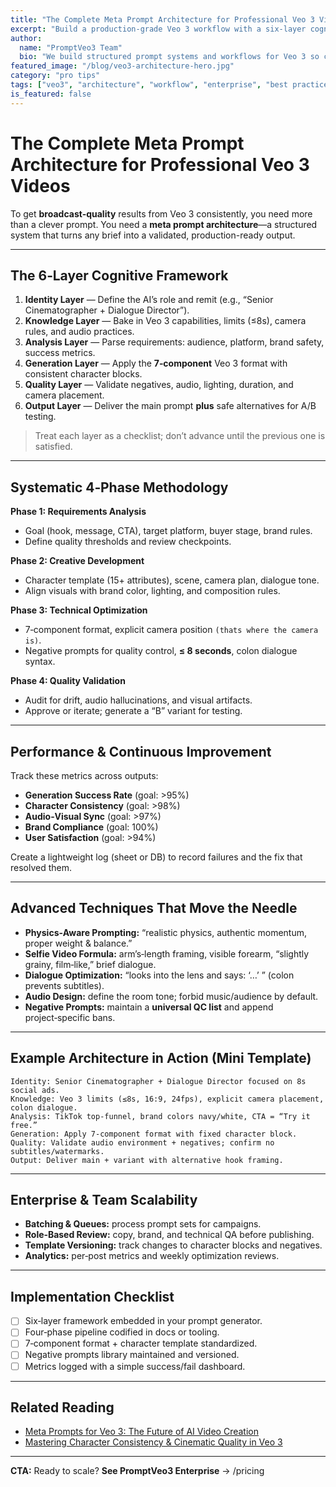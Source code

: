 ```yaml
---
title: "The Complete Meta Prompt Architecture for Professional Veo 3 Videos"
excerpt: "Build a production-grade Veo 3 workflow with a six-layer cognitive framework, a four-phase methodology, and enterprise-ready quality controls."
author:
  name: "PromptVeo3 Team"
  bio: "We build structured prompt systems and workflows for Veo 3 so creators ship faster with studio-quality results."
featured_image: "/blog/veo3-architecture-hero.jpg"
category: "pro tips"
tags: ["veo3", "architecture", "workflow", "enterprise", "best practices"]
is_featured: false
---
```


# The Complete Meta Prompt Architecture for Professional Veo 3 Videos

To get **broadcast-quality** results from Veo 3 consistently, you need more than a clever prompt. You need a **meta prompt architecture**—a structured system that turns any brief into a validated, production-ready output.

---

## The 6‑Layer Cognitive Framework

1. **Identity Layer** — Define the AI’s role and remit (e.g., “Senior Cinematographer + Dialogue Director”).  
2. **Knowledge Layer** — Bake in Veo 3 capabilities, limits (≤8s), camera rules, and audio practices.  
3. **Analysis Layer** — Parse requirements: audience, platform, brand safety, success metrics.  
4. **Generation Layer** — Apply the **7‑component** Veo 3 format with consistent character blocks.  
5. **Quality Layer** — Validate negatives, audio, lighting, duration, and camera placement.  
6. **Output Layer** — Deliver the main prompt **plus** safe alternatives for A/B testing.

> Treat each layer as a checklist; don’t advance until the previous one is satisfied.

---

## Systematic 4‑Phase Methodology

**Phase 1: Requirements Analysis**  
- Goal (hook, message, CTA), target platform, buyer stage, brand rules.  
- Define quality thresholds and review checkpoints.

**Phase 2: Creative Development**  
- Character template (15+ attributes), scene, camera plan, dialogue tone.  
- Align visuals with brand color, lighting, and composition rules.

**Phase 3: Technical Optimization**  
- 7‑component format, explicit camera position `(thats where the camera is)`.  
- Negative prompts for quality control, **≤ 8 seconds**, colon dialogue syntax.

**Phase 4: Quality Validation**  
- Audit for drift, audio hallucinations, and visual artifacts.  
- Approve or iterate; generate a “B” variant for testing.

---

## Performance & Continuous Improvement

Track these metrics across outputs:

- **Generation Success Rate** (goal: >95%)  
- **Character Consistency** (goal: >98%)  
- **Audio‑Visual Sync** (goal: >97%)  
- **Brand Compliance** (goal: 100%)  
- **User Satisfaction** (goal: >94%)

Create a lightweight log (sheet or DB) to record failures and the fix that resolved them.

---

## Advanced Techniques That Move the Needle

- **Physics‑Aware Prompting:** “realistic physics, authentic momentum, proper weight & balance.”  
- **Selfie Video Formula:** arm’s‑length framing, visible forearm, “slightly grainy, film‑like,” brief dialogue.  
- **Dialogue Optimization:** “looks into the lens and says: ‘…’ ” (colon prevents subtitles).  
- **Audio Design:** define the room tone; forbid music/audience by default.  
- **Negative Prompts:** maintain a **universal QC list** and append project‑specific bans.

---

## Example Architecture in Action (Mini Template)

```text
Identity: Senior Cinematographer + Dialogue Director focused on 8s social ads.
Knowledge: Veo 3 limits (≤8s, 16:9, 24fps), explicit camera placement, colon dialogue.
Analysis: TikTok top‑funnel, brand colors navy/white, CTA = “Try it free.”
Generation: Apply 7‑component format with fixed character block.
Quality: Validate audio environment + negatives; confirm no subtitles/watermarks.
Output: Deliver main + variant with alternative hook framing.
```

---

## Enterprise & Team Scalability

- **Batching & Queues:** process prompt sets for campaigns.  
- **Role‑Based Review:** copy, brand, and technical QA before publishing.  
- **Template Versioning:** track changes to character blocks and negatives.  
- **Analytics:** per‑post metrics and weekly optimization reviews.

---

## Implementation Checklist

- [ ] Six‑layer framework embedded in your prompt generator.  
- [ ] Four‑phase pipeline codified in docs or tooling.  
- [ ] 7‑component format + character template standardized.  
- [ ] Negative prompts library maintained and versioned.  
- [ ] Metrics logged with a simple success/fail dashboard.

---

## Related Reading

- [Meta Prompts for Veo 3: The Future of AI Video Creation](/insights/meta-prompts-for-veo-3-the-future-of-ai-video-creation)  
- [Mastering Character Consistency & Cinematic Quality in Veo 3](/insights/mastering-character-consistency-and-cinematic-quality-in-veo-3)

---

**CTA:** Ready to scale? **See PromptVeo3 Enterprise** → /pricing
